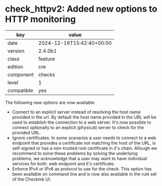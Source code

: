 [//]: # (werk v2)
# check_httpv2: Added new options to HTTP monitoring

key        | value
---------- | ---
date       | 2024-12-16T15:42:40+00:00
version    | 2.4.0b1
class      | feature
edition    | cre
component  | checks
level      | 1
compatible | yes

The following new options are now available:

- Connect to an explicit server instead of resolving the host name
  provided in the url. By default the host name provided in the URL will
  be used to establish the connection to a web server. It's now possible
  to connect optionally to an explicit (physical) server to check for the
  provided URL.
- Ignore certificates. In some scenarios a user needs to connect to a web
  endpoint that provides a certificate not matching the host of the URL,
  is self-signed or has a non-trusted root certificate in it's chain.
  Altough we recommend to solve these problems by solving the underlying
  problems, we acknowledge that a user may want to have individual
  services for both: web endpoint and it's certificate.
- Enforce IPv4 or IPv6 as protocol to use for the check. This option has
  been available on command line and is now also available in the rule set
  of the Checkmk UI.


